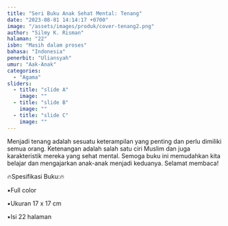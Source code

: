 ```yaml
---
title: "Seri Buku Anak Sehat Mental: Tenang"
date: "2023-08-01 14:14:17 +0700"
image: "/assets/images/produk/cover-tenang2.png"
author: "Silmy K. Risman"
halaman: "22"
isbn: "Masih dalam proses"
bahasa: "Indonesia"
penerbit: "Uliansyah"
umur: "Aak-Anak"
categories: 
  - "Agama"
sliders: 
  - title: "slide A"
    image: ""
  - title: "slide B"
    image: ""
  - title: "slide C"
    image: ""
---
```


Menjadi tenang adalah sesuatu keterampilan yang penting dan perlu dimiliki semua orang.
Ketenangan adalah salah satu ciri Muslim dan juga karakteristik mereka yang sehat mental.
Semoga buku ini memudahkan kita belajar dan mengajarkan anak-anak menjadi keduanya.
Selamat membaca!



🔥Spesifikasi Buku:🔥


▪️Full color

▪️Ukuran 17 x 17 cm

▪️Isi 22 halaman
